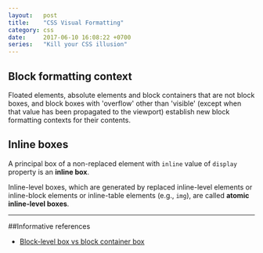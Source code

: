 ```yaml
---
layout:   post
title:    "CSS Visual Formatting"
category: css
date:     2017-06-10 16:08:22 +0700
series:   "Kill your CSS illusion"
---
```


## Block formatting context

Floated elements, absolute elements and block containers that are not block boxes, and block boxes with 'overflow' other than 'visible' (except when that value has been propagated to the viewport) establish new block formatting contexts for their contents.

## Inline boxes

A principal box of a non-replaced element with `inline` value of `display` property is an **inline box**.

Inline-level boxes, which are generated by replaced inline-level elements or inline-block elements or inline-table elements (e.g., `img`), are called **atomic inline-level boxes**.

---

##Informative references

- [Block-level box vs block container box](https://stackoverflow.com/questions/30883857/css-spec-block-level-box-block-container-box-and-block-box)

